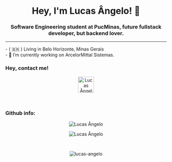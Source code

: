 <h1 align="center">Hey, I'm Lucas Ângelo! 👋</h1>
<h3 align="center">Software Engineering student at PucMinas, future fullstack developer, but backend lover.</h3>

<hr>

<p>
  - ( 🇧🇷 ) Living in Belo Horizonte, Minas Gerais <br>
  - 🔭 I’m currently working on ArcelorMittal Sistemas. <br>
</p>

<h3 align="left">Hey, contact me!</h3>
<p align="center">
  <a href="https://lucasangelo.com/links" target="_blank"><img align="center" src="https://i.imgur.com/WEFUkef.png" alt="Lucas Ângelo" height="50" width="50" /></a>
</p>

<br>

<h3 align="left">Github info:</h3>
<p align="center">
  <img align="center" src="https://github-readme-stats.vercel.app/api/top-langs?username=lucas-angelo&show_icons=true&layout=compact&locale=en&theme=dark" alt="Lucas Ângelo" />  
<p align="center">
  <img align="center" src="https://github-readme-stats.vercel.app/api?username=lucas-angelo&show_icons=true&locale=en&layout=compact&theme=dark" alt="Lucas Ângelo" />
</p>

<br>

<p align="center"><img src="https://komarev.com/ghpvc/?username=lucas-angelo&label=Profile%20views&color=0e75b6&style=flat" alt="lucas-angelo"/></p>
